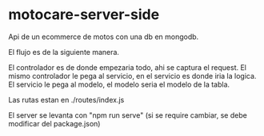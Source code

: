 # motocare-server-side

Api de un ecommerce de motos con una db en mongodb.

El flujo es de la siguiente manera.

El controlador es de donde empezaria todo, ahi se captura el request. El mismo controlador le pega al servicio, en el servicio es donde iria
la logica. El servicio le pega al modelo, el modelo seria el modelo de la tabla.

Las rutas estan en ./routes/index.js

El server se levanta con "npm run serve" (si se require cambiar, se debe modificar del package.json)
